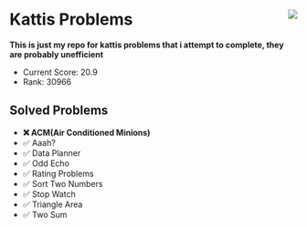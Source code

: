 # Kattis Problems <img align="right" src="https://open.kattis.com/images/kattis/judge.png?7f7dbf=">
**This is just my repo for kattis problems that i attempt to complete, they are probably unefficient**

* Current Score: 20.9
* Rank:         30966

## Solved Problems
* **:x: ACM(Air Conditioned Minions)**
* :white_check_mark: Aaah?
* :white_check_mark: Data Planner
* :white_check_mark: Odd Echo
* :white_check_mark: Rating Problems
* :white_check_mark: Sort Two Numbers
* :white_check_mark: Stop Watch
* :white_check_mark: Triangle Area
* :white_check_mark: Two Sum
